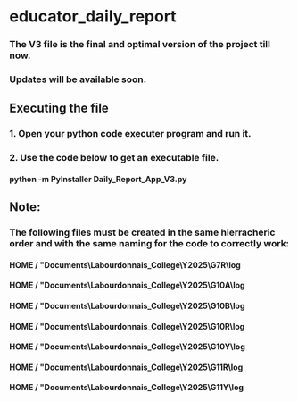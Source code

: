 # educator_daily_report
### The V3 file is the final and optimal version of the project till now.
### Updates will be available soon.
## Executing the file
### 1. Open your python code executer program and run it.
### 2. Use the code below to get an executable file.
#### python -m PyInstaller Daily_Report_App_V3.py
## Note:
### The following files must be created in the same hierracheric order and with the same naming for the code to correctly work:
#### HOME / "Documents\Labourdonnais_College\Y2025\G7R\log
#### HOME / "Documents\Labourdonnais_College\Y2025\G10A\log
#### HOME / "Documents\Labourdonnais_College\Y2025\G10B\log
#### HOME / "Documents\Labourdonnais_College\Y2025\G10R\log
#### HOME / "Documents\Labourdonnais_College\Y2025\G10Y\log
#### HOME / "Documents\Labourdonnais_College\Y2025\G11R\log
#### HOME / "Documents\Labourdonnais_College\Y2025\G11Y\log
